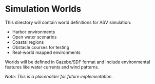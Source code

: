 # Simulation Worlds

This directory will contain world definitions for ASV simulation:

- Harbor environments
- Open water scenarios
- Coastal regions
- Obstacle courses for testing
- Real-world mapped environments

Worlds will be defined in Gazebo/SDF format and include environmental features like water currents and wind patterns.

*Note: This is a placeholder for future implementation.* 
